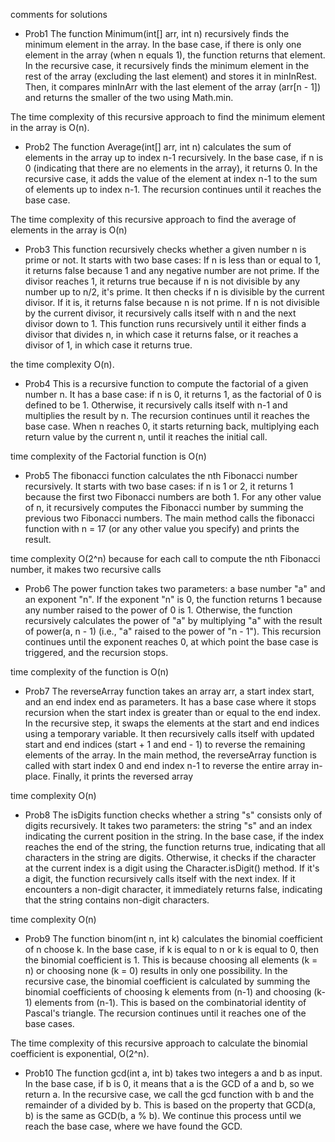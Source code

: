 comments for solutions 
* Prob1 
The function Minimum(int[] arr, int n) recursively finds the minimum element in the array.
In the base case, if there is only one element in the array (when n equals 1), the function returns that element.
In the recursive case, it recursively finds the minimum element in the rest of the array (excluding the last element) and stores it in minInRest.
Then, it compares minInArr with the last element of the array (arr[n - 1]) and returns the smaller of the two using Math.min.

The time complexity of this recursive approach to find the minimum element in the array is O(n).

* Prob2
The function Average(int[] arr, int n) calculates the sum of elements in the array up to index n-1 recursively.
In the base case, if n is 0 (indicating that there are no elements in the array), it returns 0.
In the recursive case, it adds the value of the element at index n-1 to the sum of elements up to index n-1.
The recursion continues until it reaches the base case.

The time complexity of this recursive approach to find the average of elements in the array is O(n)

* Prob3
This function recursively checks whether a given number n is prime or not.
It starts with two base cases:
If n is less than or equal to 1, it returns false because 1 and any negative number are not prime.
If the divisor reaches 1, it returns true because if n is not divisible by any number up to n/2, it's prime.
It then checks if n is divisible by the current divisor. If it is, it returns false because n is not prime.
If n is not divisible by the current divisor, it recursively calls itself with n and the next divisor down to 1.
This function runs recursively until it either finds a divisor that divides n, in which case it returns false, or it reaches a divisor of 1, in which case it returns true.

 the time complexity O(n).

* Prob4
This is a recursive function to compute the factorial of a given number n.
It has a base case: if n is 0, it returns 1, as the factorial of 0 is defined to be 1.
Otherwise, it recursively calls itself with n-1 and multiplies the result by n.
The recursion continues until it reaches the base case.
When n reaches 0, it starts returning back, multiplying each return value by the current n, until it reaches the initial call.

time complexity of the Factorial function is O(n)

* Prob5
The fibonacci function calculates the nth Fibonacci number recursively.
It starts with two base cases: if n is 1 or 2, it returns 1 because the first two Fibonacci numbers are both 1.
For any other value of n, it recursively computes the Fibonacci number by summing the previous two Fibonacci numbers.
The main method calls the fibonacci function with n = 17 (or any other value you specify) and prints the result.

time complexity O(2^n)  because for each call to compute
the nth Fibonacci number, it makes two recursive calls

* Prob6
The power function takes two parameters: a base number "a" and an exponent "n".
If the exponent "n" is 0, the function returns 1
because any number raised to the power of 0 is 1.
Otherwise, the function recursively calculates the power of "a" by multiplying "a" with
the result of power(a, n - 1) (i.e., "a" raised to the power of "n - 1").
This recursion continues until the exponent reaches 0, at which point the base case is triggered, and the recursion stops.

time complexity of the function is O(n)

* Prob7
The reverseArray function takes an array arr, a start index start, and an end index end as parameters.
It has a base case where it stops recursion when the start index is greater than or equal to the end index.
In the recursive step, it swaps the elements at the start and end indices using a temporary variable.
It then recursively calls itself with updated start and end indices (start + 1 and end - 1) to reverse the remaining elements of the array.
In the main method, the reverseArray function is called with start index 0 and end index n-1 to reverse the entire array in-place.
Finally, it prints the reversed array

time complexity O(n)

* Prob8
The isDigits function checks whether a string "s" consists only of digits recursively.
It takes two parameters: the string "s" and an index indicating the current position in the string.
In the base case, if the index reaches the end of the string, the function returns true, indicating that all characters in the string are digits.
Otherwise, it checks if the character at the current index is a digit using the Character.isDigit() method.
If it's a digit, the function recursively calls itself with the next index.
If it encounters a non-digit character, it immediately returns false, indicating that the string contains non-digit characters.

time complexity O(n)

* Prob9
The function binom(int n, int k) calculates the binomial coefficient of n choose k.
In the base case, if k is equal to n or k is equal to 0, then the binomial coefficient is 1. This is because choosing all elements (k = n) or choosing none (k = 0) results in only one possibility.
In the recursive case, the binomial coefficient is calculated by summing the binomial coefficients of choosing k elements from (n-1) and choosing (k-1) elements from (n-1). This is based on the combinatorial identity of Pascal's triangle.
The recursion continues until it reaches one of the base cases.

The time complexity of this recursive approach to calculate the binomial coefficient is exponential, O(2^n).

* Prob10
The function gcd(int a, int b) takes two integers a and b as input.
In the base case, if b is 0, it means that a is the GCD of a and b, so we return a.
In the recursive case, we call the gcd function with b and the remainder of a divided by b. This is based on the property that GCD(a, b) is the same as GCD(b, a % b).
We continue this process until we reach the base case, where we have found the GCD.

